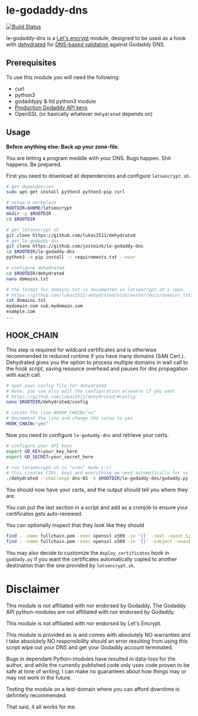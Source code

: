 
# le-godaddy-dns

[![Build Status](https://travis-ci.org/josteink/le-godaddy-dns.svg?branch=master)](https://travis-ci.org/josteink/le-godaddy-dns)

le-godaddy-dns is a [Let's encrypt](https://letsencrypt.org/) module,
designed to be used as a hook with
[dehydrated](https://github.com/lukas2511/dehydrated) for
[DNS-based validation](https://github.com/lukas2511/dehydrated/blob/master/docs/dns-verification.md)
against Godaddy DNS.

## Prerequisites

To use this module you will need the following:

* curl
* python3
* godaddypy & tld python3 module
* [Production Godaddy API keys](https://developer.godaddy.com/keys/)
* OpenSSL (or basically whatever `dehydrated` depends on)

## Usage

**Before anything else: Back up your zone-file.**

You are letting a program meddle with your DNS. Bugs happen. Shit
happens. Be prepared.

First you need to download all dependencies and configure `letsencrypt.sh`.

````bash
# get dependencies
sudo apt-get install python3 python3-pip curl

# setup a workplace
ROOTDIR=$HOME/letsencrypt
mkdir -p $ROOTDIR
cd $ROOTDIR

# get letsencrypt.sh
git clone https://github.com/lukas2511/dehydrated
# get le-godaddy-dns
git clone https://github.com/josteink/le-godaddy-dns
cd $ROOTDIR/le-godaddy-dns
python3 -m pip install -r requirements.txt --user

# configure dehydrated
cd $ROOTDIR/dehydrated
nano domains.txt

# the format for domains.txt is documented in letsencrypt.sh's repo.
# https://github.com/lukas2511/dehydrated/blob/master/docs/domains_txt.md
cat domains.txt
mydomain.com sub.mydomain.com
example.com
...
````

## HOOK_CHAIN

This step is required for wildcard certificates and is otherwise recommended 
to reduced runtime if you have many domains (SAN Cert.). Dehydrated gives you
the option to process multiple domains in wall call to the hook script, saving 
resource overhead and pauses for dns propagation with each call.

````bash
# open your config file for dehydrated
# Note: you can also edit the configuration elsewere if you want
# https://github.com/lukas2511/dehydrated/#config
nano $ROOTDIR/dehydrated/config

# Locate the line #HOOK_CHAIN="no"
# Uncomment the line and change the value to yes
HOOK_CHAIN="yes"
````

Now you need to configure `le-godaddy-dns` and retrieve your certs.

````bash
# configure your API keys
export GD_KEY=your_key_here
export GD_SECRET=your_secret_here

# run letsencrypt.sh in "cron" mode (-c)
# this creates CSRs, keys and everything we need automatically for us.
./dehydrated --challenge dns-01 -k $ROOTDIR/le-godaddy-dns/godaddy.py -c

````

You should now have your certs, and the output should tell you where
they are.

You can put the last section in a script and add as a cronjob to
ensure your certificates gets auto-renewed.

You can optionally inspect that they look like they should

````bash
find . -name fullchain.pem -exec openssl x509 -in '{}' -text -noout \;
find . -name fullchain.pem -exec openssl x509 -in '{}' -subject -noout \;
````

You may also decide to customize the `deploy_certificates` hook in
`goddady.py` if you want the certificates automatically copied
to another destination than the one provided by `letsencrypt.sh`.

# Disclaimer

This module is not affiliated with nor endorsed by Godaddy. The
Godaddy API python-modules are not affiliated with nor endorsed by
Godaddy.

This module is not affiliated with nor endorsed by Let's Encrypt.

This module is provided as is and comes with absolutely NO warranties
and I take absolutely NO responsibility should an error resulting from
using this script wipe out your DNS and get your Godaddy account
terminated.

Bugs in dependant Python-modules have resulted in data-loss for the
author, and while the currently published code only uses code proven
to be safe at time of writing, I can make no guarantees about how
things may or may not work in the future.

Testing the module on a test-domain where you can afford downtime is
definitely recommended.

That said, it all works for me.

